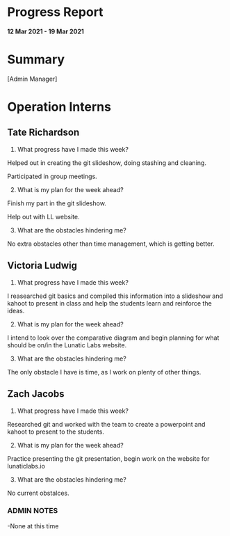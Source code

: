 # Progress Report

**12 Mar 2021 - 19 Mar 2021**

# Summary

[Admin Manager]

# Operation Interns

## Tate Richardson

1. What progress have I made this week?

Helped out in creating the git slideshow, doing stashing and cleaning.

Participated in group meetings.

2. What is my plan for the week ahead?

Finish my part in the git slideshow.

Help out with LL website.

3. What are the obstacles hindering me?

No extra obstacles other than time management, which is getting better.

## Victoria Ludwig

1. What progress have I made this week?

I reasearched git basics and compiled this information into a slideshow and kahoot to present in class and help the students learn and reinforce the ideas.

2. What is my plan for the week ahead?

I intend to look over the comparative diagram and begin planning for what should be on/in the Lunatic Labs website.

3. What are the obstacles hindering me?

The only obstacle I have is time, as I work on plenty of other things.



## Zach Jacobs

1. What progress have I made this week?

Researched git and worked with the team to create a powerpoint and kahoot to present to the students.

2. What is my plan for the week ahead?

Practice presenting the git presentation, begin work on the website for lunaticlabs.io

3. What are the obstacles hindering me?

No current obstalces.

### ADMIN NOTES

-None at this time

